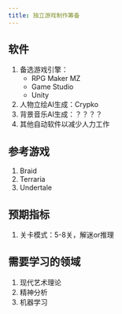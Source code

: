 ```yaml
---
title: 独立游戏制作筹备
---
```


## 软件
1. 备选游戏引擎： 
   - RPG Maker MZ
   - Game Studio
   - Unity
2. 人物立绘AI生成：Crypko
3. 背景音乐AI生成：？？？？
4. 其他自动软件以减少人力工作

## 参考游戏
1. Braid
2. Terraria
3. Undertale

## 预期指标
1. 关卡模式：5-8关，解迷or推理

## 需要学习的领域
1. 现代艺术理论
2. 精神分析
3. 机器学习
